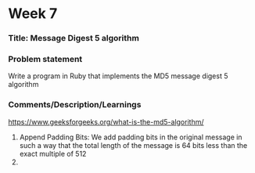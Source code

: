 # Week 7

### Title: Message Digest 5 algorithm

### Problem statement
Write a program in Ruby that implements the MD5 message digest 5 algorithm

### Comments/Description/Learnings
https://www.geeksforgeeks.org/what-is-the-md5-algorithm/

1. Append Padding Bits: We add padding bits in the original message in such a way that the total length of the message is 64 bits less than the exact multiple of 512
2. 
